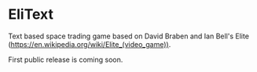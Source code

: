 # EliText

Text based space trading game based on David Braben and Ian Bell's Elite (https://en.wikipedia.org/wiki/Elite_(video_game)).

First public release is coming soon.
